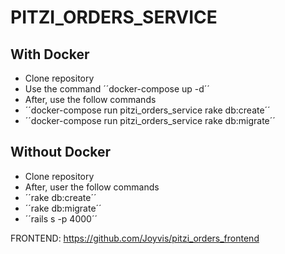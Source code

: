 # PITZI_ORDERS_SERVICE

## With Docker

* Clone repository
* Use the command ´´docker-compose up -d´´
* After, use the follow commands
* ´´docker-compose run pitzi_orders_service rake db:create´´
* ´´docker-compose run pitzi_orders_service rake db:migrate´´

## Without Docker

* Clone repository
* After, user the follow commands
* ´´rake db:create´´
* ´´rake db:migrate´´
* ´´rails s -p 4000´´

FRONTEND: https://github.com/Joyvis/pitzi_orders_frontend
